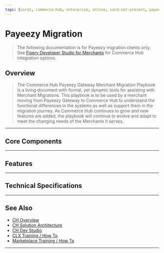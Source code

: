 ```yaml
---
tags: [carat, commerce-hub, enterprise, online, card-not-present, payeezy]
---
```


# Payeezy Migration

<!-- theme: danger -->
> The following documentation is for Payeezy migration clients only. See [Fiserv Developer Studio for Merchants](https://developer.fiserv.com/merchants) for Commerce Hub integration options.

## Overview

>The Commerce Hub Payeezy Gateway Merchant Migration Playbook is a living document with formal, yet dynamic tools for assisting with Merchant Migrations. This playbook is to be used by a merchant moving from Payeezy Gateway to Commerce Hub to understand the functional differences in the systems as well as support them in the migration journey. As Commerce Hub continues to grow and new features are added, the playbook will continue to evolve and adapt to meet the changing needs of the Merchants it serves.  

---

## Core Components

<!-- type: card
title: API Structure
description: A guide to understanding the differences in the API Structure, Configuration of Account, Virtual Terminal functionality and Reporting capabilities as you migrate from Payeezy to Commerce Hub.
[Learn More] (?path=docs/Resources/Guides/Payeezy/Payeezy-Migration-ExtendedCoreAPI.md)
-->

<!-- type: card
title: Configuration
description: For each feature, a summary of differences between Payeezy and Commerce Hub Core Components.
[Learn More] (?path=docs/Resources/API-Documents/Payments_VAS/Verification.md)
-->

<!-- type: card
title: Virtual Terminal
description: Element level mapping for request and response payloads, required fields and CTR creation.
[Learn More] (?path=docs/Resources/API-Documents/Payments_VAS/Verification.md)
-->

<!-- type: card
title: Reporting
description: Element level mapping for request and response payloads, required fields and CTR creation.
[Learn More] (?path=docs/Resources/API-Documents/Payments_VAS/Verification.md)
-->
---

## Features

<!-- type: card
title: Velocity Controls
description: A guide to understanding the differences in the API Structure, Configuration of Account, Virtual Terminal functionality and Reporting capabilities as you migrate from Payeezy to Commerce Hub.
[Learn More] (?path=docs/Resources/API-Documents/Payments_VAS/Verification.md)
-->

<!-- type: card
title: AVS Filters
description: For each feature, a summary of differences between Payeezy and Commerce Hub Core Components.
[Learn More] (?path=docs/Resources/API-Documents/Payments_VAS/Verification.md)
-->

<!-- type: card
title: CVV2 Filters
description: Element level mapping for request and response payloads, required fields and CTR creation.
[Learn More] (?path=docs/Resources/API-Documents/Payments_VAS/Verification.md)
-->

<!-- type: card
title: Soft Descriptors
description: Element level mapping for request and response payloads, required fields and CTR creation.
[Learn More] (?path=docs/Resources/API-Documents/Payments_VAS/Verification.md)
-->

<!-- type: card
title: Tokenization
description: Element level mapping for request and response payloads, required fields and CTR creation.
[Learn More] (?path=docs/Resources/API-Documents/Payments_VAS/Verification.md)
-->

<!-- type: card
title: Encrypted Wallet
description: Element level mapping for request and response payloads, required fields and CTR creation.
[Learn More] (?path=docs/Resources/API-Documents/Payments_VAS/Verification.md)
-->

<!-- type: card
title: Decrypted Wallet
description: Element level mapping for request and response payloads, required fields and CTR creation.
[Learn More] (?path=docs/Resources/API-Documents/Payments_VAS/Verification.md)
-->

<!-- type: card
title: Account Verification
description: Element level mapping for request and response payloads, required fields and CTR creation.
[Learn More] (?path=docs/Resources/API-Documents/Payments_VAS/Verification.md)
-->

<!-- type: card
title: Quick Key
description: Element level mapping for request and response payloads, required fields and CTR creation.
[Learn More] (?path=docs/Resources/API-Documents/Payments_VAS/Verification.md)
-->
---

## Technical Specifications

<!-- type: card
title: Element Level Mapping
description: A guide to understanding the differences in the API Structure, Configuration of Account, Virtual Terminal functionality and Reporting capabilities as you migrate from Payeezy to Commerce Hub.
[Learn More] (?path=docs/Resources/API-Documents/Payments_VAS/Verification.md)
-->

<!-- type: card
title: Required Fields
description: For each feature, a summary of differences between Payeezy and Commerce Hub Core Components.
[Learn More] (?path=docs/Resources/API-Documents/Payments_VAS/Verification.md)
-->

<!-- type: card
title: CTR Creation
description: Element level mapping for request and response payloads, required fields and CTR creation.
[Learn More] (?path=docs/Resources/API-Documents/Payments_VAS/Verification.md)
-->
---

## See Also

- [CH Overview](?path=docs/Resources/API-Documents/Payments_VAS/Verification.md)
- [CH Solution Architecture](?path=docs/Resources/API-Documents/Payments_VAS/Verification.md)
- [CH Dev Studio](?path=docs/Resources/API-Documents/Payments_VAS/Verification.md)
- [CLX Training / How To](?path=docs/Resources/API-Documents/Payments_VAS/Verification.md)
- [Marketplace Training / How To](?path=docs/Resources/API-Documents/Payments_VAS/Verification.md)


---
